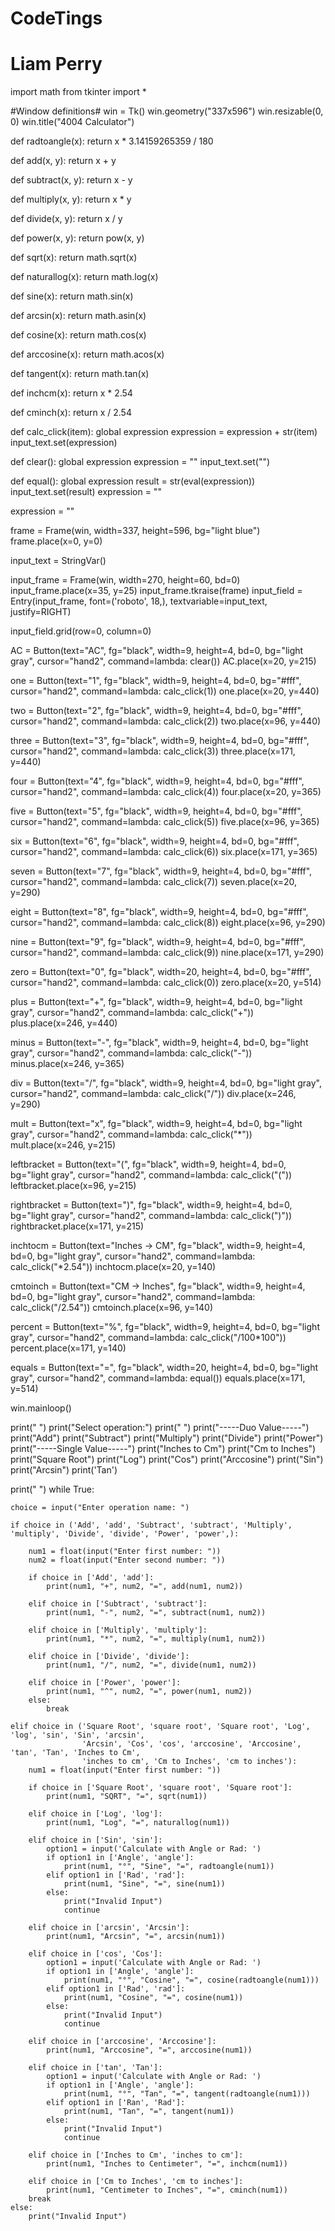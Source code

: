 # CodeTings
# Liam Perry
import math
from tkinter import *


#Window definitions#
win = Tk()
win.geometry("337x596")
win.resizable(0, 0)
win.title("4004 Calculator")


def radtoangle(x):
    return x * 3.14159265359 / 180


def add(x, y):
    return x + y


def subtract(x, y):
    return x - y


def multiply(x, y):
    return x * y


def divide(x, y):
    return x / y


def power(x, y):
    return pow(x, y)


def sqrt(x):
    return math.sqrt(x)


def naturallog(x):
    return math.log(x)


def sine(x):
    return math.sin(x)


def arcsin(x):
    return math.asin(x)


def cosine(x):
    return math.cos(x)


def arccosine(x):
    return math.acos(x)


def tangent(x):
    return math.tan(x)


def inchcm(x):
    return x * 2.54


def cminch(x):
    return x / 2.54



def calc_click(item):
    global expression
    expression = expression + str(item)
    input_text.set(expression)



def clear():
    global expression
    expression = ""
    input_text.set("")


def equal():
    global expression
    result = str(eval(expression))
    input_text.set(result)
    expression = ""


expression = ""

frame = Frame(win, width=337, height=596, bg="light blue")
frame.place(x=0, y=0)

input_text = StringVar()

input_frame = Frame(win, width=270, height=60, bd=0)
input_frame.place(x=35, y=25)
input_frame.tkraise(frame)
input_field = Entry(input_frame, font=('roboto', 18,),
                    textvariable=input_text, justify=RIGHT)

input_field.grid(row=0, column=0)

AC = Button(text="AC", fg="black", width=9, height=4, bd=0,
            bg="light gray", cursor="hand2", command=lambda: clear())
AC.place(x=20, y=215)

one = Button(text="1", fg="black", width=9, height=4,
             bd=0, bg="#fff", cursor="hand2", command=lambda: calc_click(1))
one.place(x=20, y=440)

two = Button(text="2", fg="black", width=9, height=4,
             bd=0, bg="#fff", cursor="hand2", command=lambda: calc_click(2))
two.place(x=96, y=440)

three = Button(text="3", fg="black", width=9, height=4,
               bd=0, bg="#fff", cursor="hand2", command=lambda: calc_click(3))
three.place(x=171, y=440)

four = Button(text="4", fg="black", width=9, height=4,
              bd=0, bg="#fff", cursor="hand2", command=lambda: calc_click(4))
four.place(x=20, y=365)

five = Button(text="5", fg="black", width=9, height=4,
              bd=0, bg="#fff", cursor="hand2", command=lambda: calc_click(5))
five.place(x=96, y=365)

six = Button(text="6", fg="black", width=9, height=4,
             bd=0, bg="#fff", cursor="hand2", command=lambda: calc_click(6))
six.place(x=171, y=365)

seven = Button(text="7", fg="black", width=9, height=4,
               bd=0, bg="#fff", cursor="hand2", command=lambda: calc_click(7))
seven.place(x=20, y=290)

eight = Button(text="8", fg="black", width=9, height=4,
               bd=0, bg="#fff", cursor="hand2", command=lambda: calc_click(8))
eight.place(x=96, y=290)

nine = Button(text="9", fg="black", width=9, height=4,
              bd=0, bg="#fff", cursor="hand2", command=lambda: calc_click(9))
nine.place(x=171, y=290)

zero = Button(text="0", fg="black", width=20, height=4,
              bd=0, bg="#fff", cursor="hand2", command=lambda: calc_click(0))
zero.place(x=20, y=514)

plus = Button(text="+", fg="black", width=9, height=4, bd=0,
              bg="light gray", cursor="hand2", command=lambda: calc_click("+"))
plus.place(x=246, y=440)

minus = Button(text="-", fg="black", width=9, height=4, bd=0,
               bg="light gray", cursor="hand2", command=lambda: calc_click("-"))
minus.place(x=246, y=365)

div = Button(text="/", fg="black", width=9, height=4, bd=0,
             bg="light gray", cursor="hand2", command=lambda: calc_click("/"))
div.place(x=246, y=290)

mult = Button(text="x", fg="black", width=9, height=4, bd=0,
              bg="light gray", cursor="hand2", command=lambda: calc_click("*"))
mult.place(x=246, y=215)

leftbracket = Button(text="(", fg="black", width=9, height=4, bd=0,
                     bg="light gray", cursor="hand2", command=lambda: calc_click("("))
leftbracket.place(x=96, y=215)

rightbracket = Button(text=")", fg="black", width=9, height=4, bd=0,
                      bg="light gray", cursor="hand2", command=lambda: calc_click(")"))
rightbracket.place(x=171, y=215)

inchtocm = Button(text="Inches → CM", fg="black", width=9, height=4, bd=0,
                  bg="light gray", cursor="hand2", command=lambda: calc_click("*2.54"))
inchtocm.place(x=20, y=140)

cmtoinch = Button(text="CM → Inches", fg="black", width=9, height=4, bd=0,
                  bg="light gray", cursor="hand2", command=lambda: calc_click("/2.54"))
cmtoinch.place(x=96, y=140)

percent = Button(text="%", fg="black", width=9, height=4, bd=0,
                 bg="light gray", cursor="hand2", command=lambda: calc_click("/100*100"))
percent.place(x=171, y=140)

equals = Button(text="=", fg="black", width=20, height=4,
                bd=0, bg="light gray", cursor="hand2", command=lambda: equal())
equals.place(x=171, y=514)


win.mainloop()


print(" ")
print("Select operation:")
print(" ")
print("-----Duo Value-----")
print("Add")
print("Subtract")
print("Multiply")
print("Divide")
print("Power")
print("-----Single Value-----")
print("Inches to Cm")
print("Cm to Inches")
print("Square Root")
print("Log")
print("Cos")
print("Arccosine")
print("Sin")
print("Arcsin")
print('Tan')


print(" ")
while True:

    choice = input("Enter operation name: ")

    if choice in ('Add', 'add', 'Subtract', 'subtract', 'Multiply', 'multiply', 'Divide', 'divide', 'Power', 'power',):

        num1 = float(input("Enter first number: "))
        num2 = float(input("Enter second number: "))

        if choice in ['Add', 'add']:
            print(num1, "+", num2, "=", add(num1, num2))

        elif choice in ['Subtract', 'subtract']:
            print(num1, "-", num2, "=", subtract(num1, num2))

        elif choice in ['Multiply', 'multiply']:
            print(num1, "*", num2, "=", multiply(num1, num2))

        elif choice in ['Divide', 'divide']:
            print(num1, "/", num2, "=", divide(num1, num2))

        elif choice in ['Power', 'power']:
            print(num1, "^", num2, "=", power(num1, num2))
        else:
            break

    elif choice in ('Square Root', 'square root', 'Square root', 'Log', 'log', 'sin', 'Sin', 'arcsin',
                    'Arcsin', 'Cos', 'cos', 'arccosine', 'Arccosine', 'tan', 'Tan', 'Inches to Cm',
                    'inches to cm', 'Cm to Inches', 'cm to inches'):
        num1 = float(input("Enter first number: "))

        if choice in ['Square Root', 'square root', 'Square root']:
            print(num1, "SQRT", "=", sqrt(num1))

        elif choice in ['Log', 'log']:
            print(num1, "Log", "=", naturallog(num1))

        elif choice in ['Sin', 'sin']:
            option1 = input('Calculate with Angle or Rad: ')
            if option1 in ['Angle', 'angle']:
                print(num1, "°", "Sine", "=", radtoangle(num1))
            elif option1 in ['Rad', 'rad']:
                print(num1, "Sine", "=", sine(num1))
            else:
                print("Invalid Input")
                continue

        elif choice in ['arcsin', 'Arcsin']:
            print(num1, "Arcsin", "=", arcsin(num1))

        elif choice in ['cos', 'Cos']:
            option1 = input('Calculate with Angle or Rad: ')
            if option1 in ['Angle', 'angle']:
                print(num1, "°", "Cosine", "=", cosine(radtoangle(num1)))
            elif option1 in ['Rad', 'rad']:
                print(num1, "Cosine", "=", cosine(num1))
            else:
                print("Invalid Input")
                continue

        elif choice in ['arccosine', 'Arccosine']:
            print(num1, "Arccosine", "=", arccosine(num1))

        elif choice in ['tan', 'Tan']:
            option1 = input('Calculate with Angle or Rad: ')
            if option1 in ['Angle', 'angle']:
                print(num1, "°", "Tan", "=", tangent(radtoangle(num1)))
            elif option1 in ['Ran', 'Rad']:
                print(num1, "Tan", "=", tangent(num1))
            else:
                print("Invalid Input")
                continue

        elif choice in ['Inches to Cm', 'inches to cm']:
            print(num1, "Inches to Centimeter", "=", inchcm(num1))

        elif choice in ['Cm to Inches', 'cm to inches']:
            print(num1, "Centimeter to Inches", "=", cminch(num1))
        break
    else:
        print("Invalid Input")
